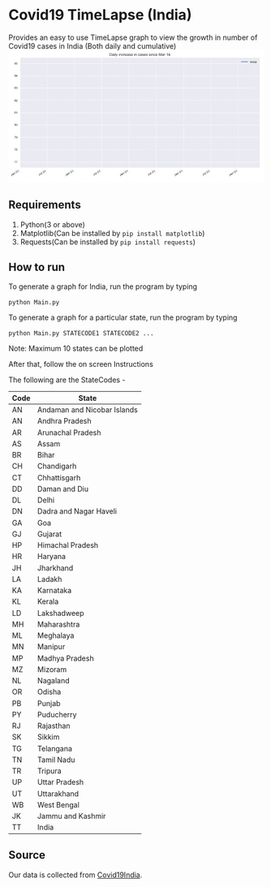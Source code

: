 # Covid19 TimeLapse (India)
 Provides an easy to use TimeLapse graph to view the growth in number of Covid19 cases in India (Both daily and cumulative)
![](Demo.gif)

## Requirements
1. Python(3 or above)
2. Matplotlib(Can be installed by `pip install matplotlib`)
3. Requests(Can be installed by `pip install requests`)

## How to run

To generate a graph for India, run the program by typing

```
python Main.py
```

To generate a graph for a particular state, run the program by typing

```
python Main.py STATECODE1 STATECODE2 ...
```

Note: Maximum 10 states can be plotted

After that, follow the on screen Instructions

The following are the StateCodes -

| Code      | State |
| ----------- | ----------- |
| AN | Andaman and Nicobar Islands |
| AN | Andhra Pradesh
| AR | Arunachal Pradesh |
| AS | Assam |
| BR | Bihar |
| CH | Chandigarh |
| CT | Chhattisgarh |
| DD | Daman and Diu |
| DL | Delhi |
| DN | Dadra and Nagar Haveli |
| GA | Goa |
| GJ | Gujarat |
| HP | Himachal Pradesh |
| HR | Haryana |
| JH | Jharkhand |
| LA | Ladakh |
| KA | Karnataka |
| KL | Kerala |
| LD | Lakshadweep |
| MH | Maharashtra |
| ML | Meghalaya |
| MN | Manipur |
| MP | Madhya Pradesh |
| MZ | Mizoram |
| NL | Nagaland |
| OR | Odisha |
| PB | Punjab |
| PY | Puducherry |
| RJ | Rajasthan |
| SK | Sikkim |
| TG | Telangana |
| TN | Tamil Nadu |
| TR | Tripura |
| UP | Uttar Pradesh |
| UT | Uttarakhand |
| WB | West Bengal |
| JK | Jammu and Kashmir |
| TT | India |

## Source

Our data is collected from [Covid19India](https://github.com/covid19india/covid19india-react).

